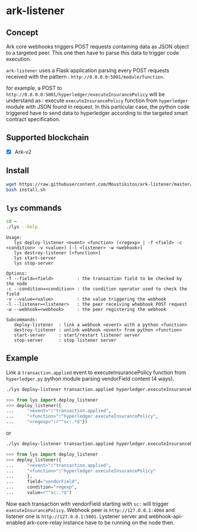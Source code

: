 # ark-listener

## Concept

Ark core webhooks triggers POST requests containing data as JSON object to a
targeted peer. This one then have to parse this data to trigger code execution.

`ark-listener` uses a Flask application parsing every POST requests received with
the pattern : `http://0.0.0.0:5001/module/function`.

for example, a POST to `http://0.0.0.0:5001/hyperledger/executeInsurancePolicy`
will be understand as : execute `executeInsurancePolicy` function from `hyperledger`
module with JSON found in request. In this particular case, the python code
triggered have to send data to hyperledger according to the targeted smart
contract specification.

## Supported blockchain

 * [X] Ark-v2

## Install

```bash
wget https://raw.githubusercontent.com/Moustikitos/ark-listener/master/bash/install.sh
bash install.sh
```

## `lys` commands

```bash
cd ~
./lys --help
```

```
Usage:
   lys deploy-listener <event> <function> (<regexp> | -f <field> -c <condition> -v <value>) [-l <listener> -w <webhook>]
   lys destroy-listener [<function>]
   lys start-server
   lys stop-server

Options:
-f --field=<field>         : the transaction field to be checked by the node
-c --condition=<condition> : the condition operator used to check the field
-v --value=<value>         : the value triggering the webhook
-l --listener=<listener>   : the peer receiving whebhook POST request
-w --webhook=<webhook>     : the peer registering the webhook

Subcommands:
   deploy-listener  : link a webhook <event> with a python <function> 
   destroy-listener : unlink webhook <event> from python <function>
   start-server     : start/restart listener server
   stop-server      : stop listener server
```

## Example

Link a `transaction.applied` event to executeInsurancePolicy function from
`hyperledger.py` python module parsing vendorField content (4 ways).

```bash
./lys deploy-listener transaction.applied hyperledger.executeInsurancePolicy ^sc:.*$
```
```python
>>> from lys import deploy_listener
>>> deploy_listener({
...     "<event>":"transaction.applied",
...     "<function>":"hyperledger.executeInsurancePolicy",
...     "<regexp>":r"^sc:.*$"})
```

or

```bash
./lys deploy-listener transaction.applied hyperledger.executeInsurancePolicy -f vendorField -c regexp -v ^sc:.*$
```
```python
>>> from lys import deploy_listener
>>> deploy_listener({
...     "<event>":"transaction.applied",
...     "<function>":"hyperledger.executeInsurancePolicy"
...     },
...     field="vendorField",
...     condition="regexp",
...     value=r"^sc:.*$")
```

Now each transaction with vendorField starting with `sc:` will trigger
`executeInsurancePolicy`. Webhook peer is `http://127.0.0.1:4004` and listener
one is `http://127.0.0.1:5001`. Lystener server and webhook-api-enabled
ark-core-relay instance have to be running on the node then.
